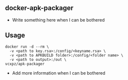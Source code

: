 ## docker-apk-packager
- Write something here when I can be bothered

## Usage
```
docker run -d --rm \
  -v <path to key.rsa>:/config/<keyname.rsa> \
  -v <path to APKBUILD folder>:/config/<folder name> \
  -v <path to output>:/out \
vcxpz/apk-packager
```

- Add more information when I can  be bothered
